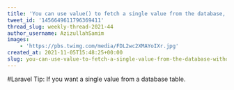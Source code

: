 ```yaml
---
title: 'You can use value() to fetch a single value from the database, without having to instantiate an entire model'
tweet_id: '1456649611796369411'
thread_slug: weekly-thread-2021-44
author_username: AzizullahSamim
images:
    - 'https://pbs.twimg.com/media/FDL2wc2XMAYoIXr.jpg'
created_at: 2021-11-05T15:48:25+00:00
slug: you-can-use-value-to-fetch-a-single-value-from-the-database-without-having-to-instantiate-an-entire-model
---
```

#Laravel Tip: 
If you want a single value from a database table.